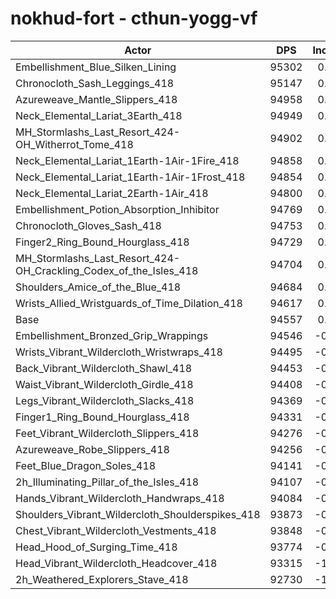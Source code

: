 # nokhud-fort - cthun-yogg-vf
| Actor | DPS | Increase |
|---|:---:|:---:|
|Embellishment_Blue_Silken_Lining|95302|0.79%|
|Chronocloth_Sash_Leggings_418|95147|0.62%|
|Azureweave_Mantle_Slippers_418|94958|0.42%|
|Neck_Elemental_Lariat_3Earth_418|94949|0.41%|
|MH_Stormlashs_Last_Resort_424-OH_Witherrot_Tome_418|94902|0.36%|
|Neck_Elemental_Lariat_1Earth-1Air-1Fire_418|94858|0.32%|
|Neck_Elemental_Lariat_1Earth-1Air-1Frost_418|94854|0.31%|
|Neck_Elemental_Lariat_2Earth-1Air_418|94800|0.26%|
|Embellishment_Potion_Absorption_Inhibitor|94769|0.22%|
|Chronocloth_Gloves_Sash_418|94753|0.21%|
|Finger2_Ring_Bound_Hourglass_418|94729|0.18%|
|MH_Stormlashs_Last_Resort_424-OH_Crackling_Codex_of_the_Isles_418|94704|0.16%|
|Shoulders_Amice_of_the_Blue_418|94684|0.13%|
|Wrists_Allied_Wristguards_of_Time_Dilation_418|94617|0.06%|
|Base|94557|0.00%|
|Embellishment_Bronzed_Grip_Wrappings|94546|-0.01%|
|Wrists_Vibrant_Wildercloth_Wristwraps_418|94495|-0.07%|
|Back_Vibrant_Wildercloth_Shawl_418|94453|-0.11%|
|Waist_Vibrant_Wildercloth_Girdle_418|94408|-0.16%|
|Legs_Vibrant_Wildercloth_Slacks_418|94369|-0.20%|
|Finger1_Ring_Bound_Hourglass_418|94331|-0.24%|
|Feet_Vibrant_Wildercloth_Slippers_418|94276|-0.30%|
|Azureweave_Robe_Slippers_418|94256|-0.32%|
|Feet_Blue_Dragon_Soles_418|94141|-0.44%|
|2h_Illuminating_Pillar_of_the_Isles_418|94107|-0.48%|
|Hands_Vibrant_Wildercloth_Handwraps_418|94084|-0.50%|
|Shoulders_Vibrant_Wildercloth_Shoulderspikes_418|93873|-0.72%|
|Chest_Vibrant_Wildercloth_Vestments_418|93848|-0.75%|
|Head_Hood_of_Surging_Time_418|93774|-0.83%|
|Head_Vibrant_Wildercloth_Headcover_418|93315|-1.31%|
|2h_Weathered_Explorers_Stave_418|92730|-1.93%|
